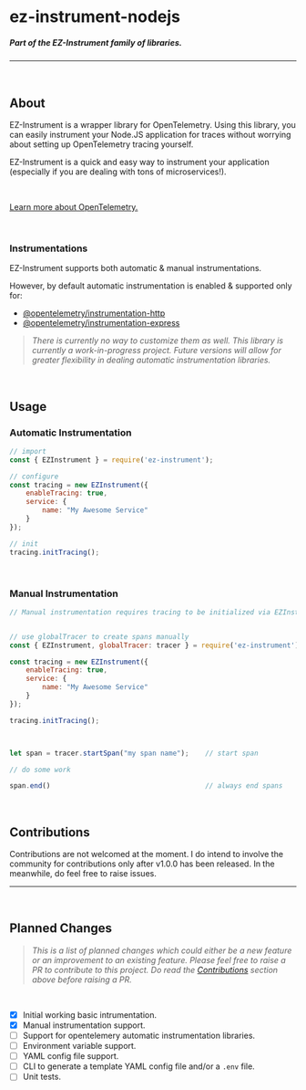 # ez-instrument-nodejs
##### _Part of the EZ-Instrument family of libraries._

---
<br/>

## About

EZ-Instrument is a wrapper library for OpenTelemetry. Using this library, you can easily instrument your Node.JS application for traces without worrying about setting up OpenTelemetry tracing yourself.

EZ-Instrument is a quick and easy way to instrument your application (especially if you are dealing with tons of microservices!).

<br/>

[Learn more about OpenTelemetry.](https://opentelemetry.io)

<br/>

### Instrumentations
EZ-Instrument supports both automatic & manual instrumentations.

However, by default automatic instrumentation is enabled & supported only for:
- [@opentelemetry/instrumentation-http](https://github.com/open-telemetry/opentelemetry-js/tree/main/experimental/packages/opentelemetry-instrumentation-http)
- [@opentelemetry/instrumentation-express](https://github.com/open-telemetry/opentelemetry-js-contrib/tree/main/plugins/node/opentelemetry-instrumentation-express)

> _There is currently no way to customize them as well. This library is currently a work-in-progress project. Future versions will allow for greater flexibility in dealing automatic instrumentation libraries._

<br/>

## Usage

### Automatic Instrumentation

```js
// import
const { EZInstrument } = require('ez-instrument');

// configure
const tracing = new EZInstrument({
    enableTracing: true,
    service: {
        name: "My Awesome Service"
    }
});

// init
tracing.initTracing();
```

<br/>

### Manual Instrumentation

```js
// Manual instrumentation requires tracing to be initialized via EZInstrument class for exporting traces


// use globalTracer to create spans manually
const { EZInstrument, globalTracer: tracer } = require('ez-instrument');

const tracing = new EZInstrument({
    enableTracing: true,
    service: {
        name: "My Awesome Service"
    }
});

tracing.initTracing();



let span = tracer.startSpan("my span name");    // start span

// do some work

span.end()                                      // always end spans
```


<br/>

## Contributions

Contributions are not welcomed at the moment. I do intend to involve the community for contributions only after v1.0.0 has been released. In the meanwhile, do feel free to raise issues.

---

<br/>

## Planned Changes
> _This is a list of planned changes which could either be a new feature or an improvement to an existing feature. Please feel free to raise a PR to contribute to this project. Do read the [Contributions](#contributions) section above before raising a PR._

<br/>

- [x] Initial working basic intrumentation.
- [x] Manual instrumentation support.
- [ ] Support for opentelemery automatic instrumentation libraries.
- [ ] Environment variable support.
- [ ] YAML config file support.
- [ ] CLI to generate a template YAML config file and/or a `.env` file.
- [ ] Unit tests.